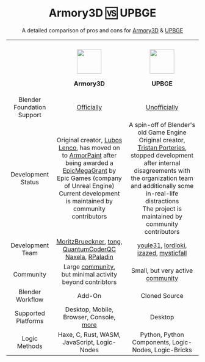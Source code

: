 <div align="center">
  <h1>Armory3D 🆚 UPBGE</h1>
  <p>A detailed comparison of pros and cons for <a href="https://www.armory3d.org">Armory3D</a> &amp; <a href="https://www.upbge.org">UPBGE</a></p>
</div>
<table align="center">
  <tr>
    <th></th>
    <th>
      <br />
      <img src="https://avatars.githubusercontent.com/u/20436620?s=200&v=4" width=64 />
      <p>Armory3D</p>
    </th>
    <th>
      <br />
      <img src="https://avatars.githubusercontent.com/u/16006310?s=200&v=4" width=64 />
      <p>UPBGE</p>
    </th>
  </tr>
  <!-- Blender Foundation Support -->
  <tr align="center">
    <td>Blender Foundation Support</td>
    <td><a href="https://www.youtube.com/watch?v=EaMT6Nyu79w">Officially</a></td>
    <td><a href="https://www.youtube.com/watch?v=hS7iV3NfddI&start=512">Unofficially</a></td>
  </tr>
   <!-- Development Status -->
  <tr align="center">
    <td>Development Status</td>
    <td>Original creator, <a href="https://www.github.com/luboslenco">Lubos Lenco</a>, has moved on<br />to <a href="https://www.armorpaint.org">ArmorPaint</a> after being awarded a <a href="https://www.youtube.com/watch?v=M1X2Qdz8QDc">EpicMegaGrant</a> by Epic Games (company of Unreal Engine)<br />Current development is maintained by community contributors</td>
    <td>A spin-off of Blender's old Game Engine<br />Original creator, <a href="https://www.github.com/panzergame">Tristan Porteries</a>, stopped development after internal disagreements with the organization team and additionally some in-real-life distractions<br />The project is maintained by community contributors</td>
  </tr>
  <!-- Development Team -->
  <tr align="center">
    <td>Development Team</td>
    <td><a href="https://www.github.com/MoritzBrueckner">MoritzBrueckner</a>, <a href="https://www.github.com/tong">tong</a>, <a href="https://www.github.com/QuantumCoderQC">QuantumCoderQC<br /><a href="https://www.github.com/Naxela">Naxela</a>, <a href="https://www.github.com/rpaladin">RPaladin</a></td>
      <td><a href="https://www.github.com/youle31">youle31</a>, <a href="https://www.github.com/lordloki">lordloki</a>, <a href="https://www.github.com/izazed">izazed</a>, <a href="https://www.github.com/mysticfall">mysticfall</a></td>
  </tr>
   <!-- Community -->
  <tr align="center">
    <td>Community</td>
    <td>Large <a href="https://discord.gg/axq6qWV">community</a>,<br />but minimal activity beyond contribtors</td>
    <td>Small, but very active <a href="https://discord.gg/DsTJ8Ga">community</a></td>
  </tr>
  <!-- Blender Workflow --> 
  <tr align="center">
    <td>Blender Workflow</td>
    <td>Add-On</td>
    <td>Cloned Source</td>
  </tr>
  <!-- Supported Platforms -->
  <tr align="center">
    <td>Supported Platforms</td>
    <td>Desktop, Mobile, Browser, Console</a>, <a href="https://github.com/armory3d/armory/wiki">more</td>
    <td>Desktop</td>
  </tr>
  <!-- Logic Methods -->
  <tr align="center">
    <td>Logic Methods</td>
    <td>Haxe, C, Rust, WASM, JavaScript, Logic-Nodes</td>
    <td>Python, Python Components, Logic-Nodes, Logic-Bricks</td>
  </tr>
</table>
